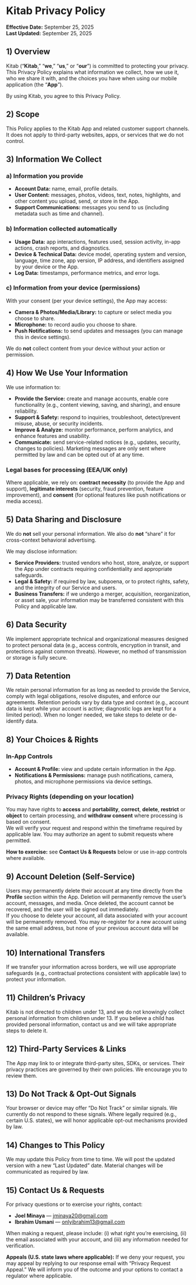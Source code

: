 # Kitab Privacy Policy

**Effective Date:** September 25, 2025  
**Last Updated:** September 25, 2025

## 1) Overview
Kitab (“**Kitab**,” “**we**,” “**us**,” or “**our**”) is committed to protecting your privacy. This Privacy Policy explains what information we collect, how we use it, who we share it with, and the choices you have when using our mobile application (the “**App**”).

By using Kitab, you agree to this Privacy Policy.

## 2) Scope
This Policy applies to the Kitab App and related customer support channels. It does not apply to third-party websites, apps, or services that we do not control.

## 3) Information We Collect

### a) Information you provide
- **Account Data:** name, email, profile details.  
- **User Content:** messages, photos, videos, text, notes, highlights, and other content you upload, send, or store in the App.  
- **Support Communications:** messages you send to us (including metadata such as time and channel).

### b) Information collected automatically
- **Usage Data:** app interactions, features used, session activity, in-app actions, crash reports, and diagnostics.  
- **Device & Technical Data:** device model, operating system and version, language, time zone, app version, IP address, and identifiers assigned by your device or the App.  
- **Log Data:** timestamps, performance metrics, and error logs.

### c) Information from your device (permissions)
With your consent (per your device settings), the App may access:
- **Camera & Photos/Media/Library:** to capture or select media you choose to share.  
- **Microphone:** to record audio you choose to share.  
- **Push Notifications:** to send updates and messages (you can manage this in device settings).

We do **not** collect content from your device without your action or permission.

## 4) How We Use Your Information
We use information to:
- **Provide the Service:** create and manage accounts, enable core functionality (e.g., content viewing, saving, and sharing), and ensure reliability.  
- **Support & Safety:** respond to inquiries, troubleshoot, detect/prevent misuse, abuse, or security incidents.  
- **Improve & Analyze:** monitor performance, perform analytics, and enhance features and usability.  
- **Communicate:** send service-related notices (e.g., updates, security, changes to policies). Marketing messages are only sent where permitted by law and can be opted out of at any time.

### Legal bases for processing (EEA/UK only)
Where applicable, we rely on: **contract necessity** (to provide the App and support), **legitimate interests** (security, fraud prevention, feature improvement), and **consent** (for optional features like push notifications or media access).

## 5) Data Sharing and Disclosure
We do **not** sell your personal information. We also do **not** “share” it for cross-context behavioral advertising.

We may disclose information:
- **Service Providers:** trusted vendors who host, store, analyze, or support the App under contracts requiring confidentiality and appropriate safeguards.  
- **Legal & Safety:** if required by law, subpoena, or to protect rights, safety, and the integrity of our Service and users.  
- **Business Transfers:** if we undergo a merger, acquisition, reorganization, or asset sale, your information may be transferred consistent with this Policy and applicable law.

## 6) Data Security
We implement appropriate technical and organizational measures designed to protect personal data (e.g., access controls, encryption in transit, and protections against common threats). However, no method of transmission or storage is fully secure.

## 7) Data Retention
We retain personal information for as long as needed to provide the Service, comply with legal obligations, resolve disputes, and enforce our agreements. Retention periods vary by data type and context (e.g., account data is kept while your account is active; diagnostic logs are kept for a limited period). When no longer needed, we take steps to delete or de-identify data.

## 8) Your Choices & Rights

### In-App Controls
- **Account & Profile:** view and update certain information in the App.  
- **Notifications & Permissions:** manage push notifications, camera, photos, and microphone permissions via device settings.

### Privacy Rights (depending on your location)
You may have rights to **access** and **portability**, **correct**, **delete**, **restrict** or **object** to certain processing, and **withdraw consent** where processing is based on consent.  
We will verify your request and respond within the timeframe required by applicable law. You may authorize an agent to submit requests where permitted.

**How to exercise:** see **Contact Us & Requests** below or use in-app controls where available.

## 9) Account Deletion (Self-Service)
Users may permanently delete their account at any time directly from the **Profile** section within the App. Deletion will permanently remove the user’s account, messages, and media. Once deleted, the account cannot be recovered, and the user will be signed out immediately.  
If you choose to delete your account, all data associated with your account will be permanently removed. You may re-register for a new account using the same email address, but none of your previous account data will be available.

## 10) International Transfers
If we transfer your information across borders, we will use appropriate safeguards (e.g., contractual protections consistent with applicable law) to protect your information.

## 11) Children’s Privacy
Kitab is not directed to children under 13, and we do not knowingly collect personal information from children under 13. If you believe a child has provided personal information, contact us and we will take appropriate steps to delete it.

## 12) Third-Party Services & Links
The App may link to or integrate third-party sites, SDKs, or services. Their privacy practices are governed by their own policies. We encourage you to review them.

## 13) Do Not Track & Opt-Out Signals
Your browser or device may offer “Do Not Track” or similar signals. We currently do not respond to these signals. Where legally required (e.g., certain U.S. states), we will honor applicable opt-out mechanisms provided by law.

## 14) Changes to This Policy
We may update this Policy from time to time. We will post the updated version with a new “Last Updated” date. Material changes will be communicated as required by law.

## 15) Contact Us & Requests
For privacy questions or to exercise your rights, contact:

- **Joel Minaya** — [jminaya20@gmail.com](mailto:jminaya20@gmail.com)  
- **Ibrahim Usmani** — [onlyibrahim13@gmail.com](mailto:onlyibrahim13@gmail.com)

When making a request, please include: (i) what right you’re exercising, (ii) the email associated with your account, and (iii) any information needed for verification.

**Appeals (U.S. state laws where applicable):** If we deny your request, you may appeal by replying to our response email with “Privacy Request Appeal.” We will inform you of the outcome and your options to contact a regulator where applicable.
